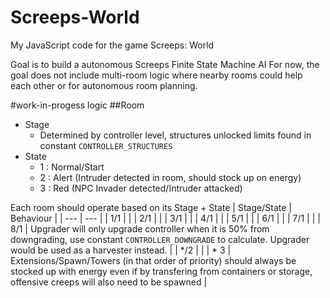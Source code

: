 # Screeps-World
My JavaScript code for the game Screeps: World

Goal is to build a autonomous Screeps Finite State Machine AI
For now, the goal does not include multi-room logic where nearby rooms could help each other or for autonomous room planning.

#work-in-progess logic
##Room
- Stage
  - Determined by controller level, structures unlocked limits found in constant `CONTROLLER_STRUCTURES`
- State
  - 1 : Normal/Start
  - 2 : Alert (Intruder detected in room, should stock up on energy)
  - 3 : Red (NPC Invader detected/Intruder attacked)
 
Each room should operate based on its Stage + State
| Stage/State     | Behaviour |
| ---      | ---       |
| 1/1 |  |
| 2/1 |  |
| 3/1 |  |
| 4/1 |  |
| 5/1 |  |
| 6/1 |  |
| 7/1 |  |
| 8/1 | Upgrader will only upgrade controller when it is 50% from downgrading, use constant `CONTROLLER_DOWNGRADE` to calculate. Upgrader would be used as a harvester instead. |
| */2 |  |
| * 3 | Extensions/Spawn/Towers (in that order of priority) should always be stocked up with energy even if by transfering from containers or storage, offensive creeps will also need to be spawned |
